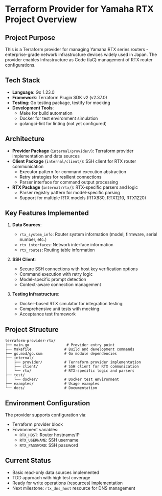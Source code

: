 # Terraform Provider for Yamaha RTX Project Overview

## Project Purpose
This is a Terraform provider for managing Yamaha RTX series routers - enterprise-grade network infrastructure devices widely used in Japan. The provider enables Infrastructure as Code (IaC) management of RTX router configurations.

## Tech Stack
- **Language**: Go 1.23.0
- **Framework**: Terraform Plugin SDK v2 (v2.37.0)
- **Testing**: Go testing package, testify for mocking
- **Development Tools**: 
  - Make for build automation
  - Docker for test environment simulation
  - golangci-lint for linting (not yet configured)

## Architecture
- **Provider Package** (`internal/provider/`): Terraform provider implementation and data sources
- **Client Package** (`internal/client/`): SSH client for RTX router communication
  - Executor pattern for command execution abstraction
  - Retry strategies for resilient connections
  - Parser interface for command output processing
- **RTX Package** (`internal/rtx/`): RTX-specific parsers and logic
  - Parser registry pattern for model-specific parsing
  - Support for multiple RTX models (RTX830, RTX1210, RTX1220)

## Key Features Implemented
1. **Data Sources**:
   - `rtx_system_info`: Router system information (model, firmware, serial number, etc.)
   - `rtx_interfaces`: Network interface information
   - `rtx_routes`: Routing table information

2. **SSH Client**:
   - Secure SSH connections with host key verification options
   - Command execution with retry logic
   - Model-specific prompt detection
   - Context-aware connection management

3. **Testing Infrastructure**:
   - Docker-based RTX simulator for integration testing
   - Comprehensive unit tests with mocking
   - Acceptance test framework

## Project Structure
```
terraform-provider-rtx/
├── main.go                 # Provider entry point
├── Makefile               # Build and development commands
├── go.mod/go.sum          # Go module dependencies
├── internal/
│   ├── provider/          # Terraform provider implementation
│   ├── client/            # SSH client for RTX communication
│   └── rtx/               # RTX-specific logic and parsers
├── test/
│   └── docker/            # Docker test environment
├── examples/              # Usage examples
└── docs/                  # Documentation
```

## Environment Configuration
The provider supports configuration via:
- Terraform provider block
- Environment variables:
  - `RTX_HOST`: Router hostname/IP
  - `RTX_USERNAME`: SSH username
  - `RTX_PASSWORD`: SSH password

## Current Status
- Basic read-only data sources implemented
- TDD approach with high test coverage
- Ready for write operations (resources) implementation
- Next milestone: `rtx_dns_host` resource for DNS management